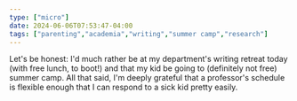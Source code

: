 ```yaml
---
type: ["micro"]
date: 2024-06-06T07:53:47-04:00
tags: ["parenting","academia","writing","summer camp","research"]
---
```

Let's be honest: I'd much rather be at my department's writing retreat today (with free lunch, to boot!) and that my kid be going to (definitely not free) summer camp. All that said, I'm deeply grateful that a professor's schedule is flexible enough that I can respond to a sick kid pretty easily.
